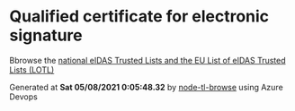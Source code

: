# Qualified certificate for electronic signature 
 Bbrowse the [national eIDAS Trusted Lists and the EU List of eIDAS Trusted Lists (LOTL)](https://webgate.ec.europa.eu/tl-browser/#/) 
 
 
Generated at **Sat 05/08/2021  0:05:48.32** by [node-tl-browse](https://github.com/ymedlop/node-tl-browser) using Azure Devops 
